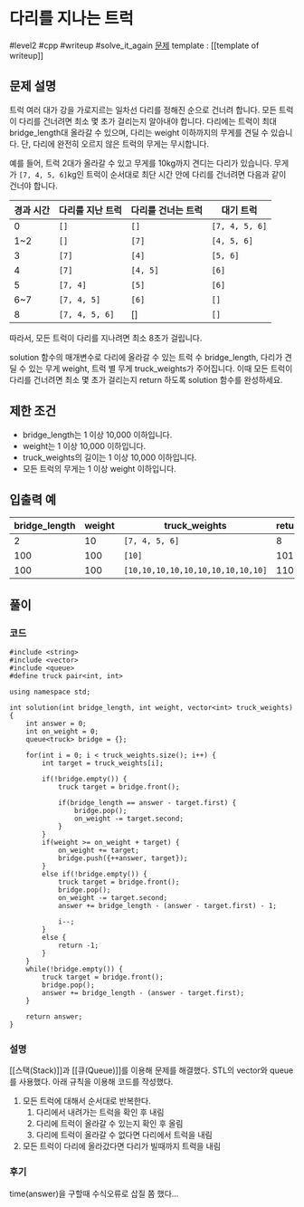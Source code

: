 # 다리를 지나는 트럭

#level2 #cpp #writeup #solve_it_again 
[문제](https://school.programmers.co.kr/learn/courses/30/lessons/42583#)
template : [[template of writeup]]

## 문제 설명

트럭 여러 대가 강을 가로지르는 일차선 다리를 정해진 순으로 건너려 합니다. 모든 트럭이 다리를 건너려면 최소 몇 초가 걸리는지 알아내야 합니다. 다리에는 트럭이 최대 bridge_length대 올라갈 수 있으며, 다리는 weight 이하까지의 무게를 견딜 수 있습니다. 단, 다리에 완전히 오르지 않은 트럭의 무게는 무시합니다.

예를 들어, 트럭 2대가 올라갈 수 있고 무게를 10kg까지 견디는 다리가 있습니다. 무게가 `[7, 4, 5, 6]`kg인 트럭이 순서대로 최단 시간 안에 다리를 건너려면 다음과 같이 건너야 합니다.

| 경과 시간 | 다리를 지난 트럭 | 다리를 건너는 트럭 | 대기 트럭      |
| --------- | ---------------- | ------------------ | -------------- |
| 0         | `[]`             | `[]`               | `[7, 4, 5, 6]` |
| 1~2       | `[]`             | `[7]`              | `[4, 5, 6]`    |
| 3         | `[7]`            | `[4]`              | `[5, 6]`       |
| 4         | `[7]`            | `[4, 5]`           | `[6]`          |
| 5         | `[7, 4]`         | `[5]`              | `[6]`          |
| 6~7       | `[7, 4, 5]`      | `[6]`              | `[]`           |
| 8         | `[7, 4, 5, 6]`   | []                 | `[]`           |

따라서, 모든 트럭이 다리를 지나려면 최소 8초가 걸립니다.

solution 함수의 매개변수로 다리에 올라갈 수 있는 트럭 수 bridge_length, 다리가 견딜 수 있는 무게 weight, 트럭 별 무게 truck_weights가 주어집니다. 이때 모든 트럭이 다리를 건너려면 최소 몇 초가 걸리는지 return 하도록 solution 함수를 완성하세요.

## 제한 조건

- bridge_length는 1 이상 10,000 이하입니다.
- weight는 1 이상 10,000 이하입니다.
- truck_weights의 길이는 1 이상 10,000 이하입니다.
- 모든 트럭의 무게는 1 이상 weight 이하입니다.

## 입출력 예

| bridge_length | weight | truck_weights                     | return |
| ------------- | ------ | --------------------------------- | ------ |
| 2             | 10     | `[7, 4, 5, 6]`                    | 8      |
| 100           | 100    | `[10]`                            | 101    |
| 100           | 100    | `[10,10,10,10,10,10,10,10,10,10]` | 110    |

## 풀이

### 코드

```
#include <string>
#include <vector>
#include <queue>
#define truck pair<int, int>

using namespace std;

int solution(int bridge_length, int weight, vector<int> truck_weights) {
    int answer = 0;
    int on_weight = 0;
    queue<truck> bridge = {};
    
    for(int i = 0; i < truck_weights.size(); i++) {
        int target = truck_weights[i];
        
        if(!bridge.empty()) {
            truck target = bridge.front();
            
            if(bridge_length == answer - target.first) {
                bridge.pop();
                on_weight -= target.second;
            }
        }
        if(weight >= on_weight + target) {
            on_weight += target;
            bridge.push({++answer, target});
        }
        else if(!bridge.empty()) {
            truck target = bridge.front();
            bridge.pop();
            on_weight -= target.second;
            answer += bridge_length - (answer - target.first) - 1;
            
            i--;
        }
        else {
            return -1;
        }
    }
    while(!bridge.empty()) {
        truck target = bridge.front();
        bridge.pop();
        answer += bridge_length - (answer - target.first);
    }
    
    return answer;
}
```

### 설명

[[스택(Stack)]]과 [[큐(Queue)]]를 이용해 문제를 해결했다. STL의 vector와 queue를 사용했다. 아래 규칙을 이용해 코드를 작성했다.

1. 모든 트럭에 대해서 순서대로 반복한다.
	1. 다리에서 내려가는 트럭을 확인 후 내림
	2. 다리에 트럭이 올라갈 수 있는지 확인 후 올림
	3. 다리에 트럭이 올라갈 수 없다면 다리에서 트럭을 내림
2. 모든 트럭이 다리에 올라갔다면 다리가 빌때까지 트럭을 내림

### 후기

time(answer)을 구할때 수식오류로 삽질 쫌 했다...
